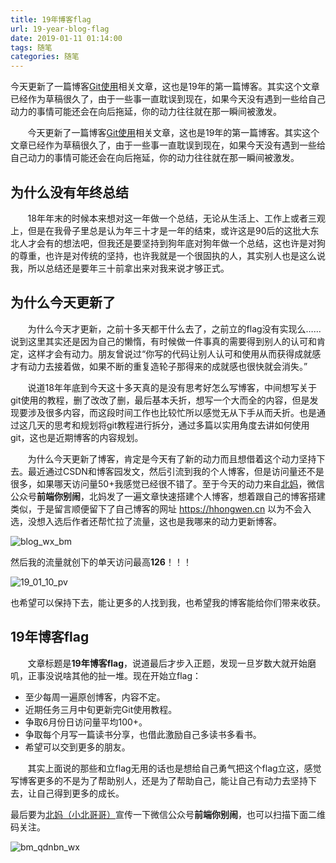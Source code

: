 ```yaml
---
title: 19年博客flag
url: 19-year-blog-flag
date: 2019-01-11 01:14:00
tags: 随笔
categories: 随笔
---
```


今天更新了一篇博客[Git使用](https://hhongwen.cn/20190110/git-summary-of-usage/)相关文章，这也是19年的第一篇博客。其实这个文章已经作为草稿很久了，由于一些事一直耽误到现在，如果今天没有遇到一些给自己动力的事情可能还会在向后拖延，你的动力往往就在那一瞬间被激发。

<!--more-->

&#160; &#160; &#160; &#160;今天更新了一篇博客[Git使用](https://hhongwen.cn/20190110/git-summary-of-usage/)相关文章，这也是19年的第一篇博客。其实这个文章已经作为草稿很久了，由于一些事一直耽误到现在，如果今天没有遇到一些给自己动力的事情可能还会在向后拖延，你的动力往往就在那一瞬间被激发。

## 为什么没有年终总结

&#160; &#160; &#160; &#160;18年年末的时候本来想对这一年做一个总结，无论从生活上、工作上或者三观上，但是在我骨子里总是认为年三十才是一年的结束，或许这是90后的这批大东北人才会有的想法吧，但我还是要坚持到狗年底对狗年做一个总结，这也许是对狗的尊重，也许是对传统的坚持，也许我就是一个很固执的人，其实别人也是这么说我，所以总结还是要年三十前拿出来对我来说才够正式。

## 为什么今天更新了

&#160; &#160; &#160; &#160;为什么今天才更新，之前十多天都干什么去了，之前立的flag没有实现么…… 说到这里其实还是因为自己的懒惰，有时候做一件事真的需要得到别人的认可和肯定，这样才会有动力。朋友曾说过“你写的代码让别人认可和使用从而获得成就感才有动力去接着做，如果不断的重复造轮子那得来的成就感也很快就会消失。”

&#160; &#160; &#160; &#160;说道18年年底到今天这十多天真的是没有思考好怎么写博客，中间想写关于git使用的教程，删了改改了删，最后基本夭折，想写一个大而全的内容，但是发现要涉及很多内容，而这段时间工作也比较忙所以感觉无从下手从而夭折。也是通过这几天的思考和规划将git教程进行拆分，通过多篇以实用角度去讲如何使用git，这也是近期博客的内容规划。

&#160; &#160; &#160; &#160;为什么今天更新了博客，肯定是今天有了新的动力而且想借着这个动力坚持下去。最近通过CSDN和博客园发文，然后引流到我的个人博客，但是访问量还不是很多，如果哪天访问量50+我感觉已经很不错了。至于今天的动力来自[北妈](http://guoxiaobei.com/)，微信公众号**前端你别闹**，北妈发了一遍文章快速搭建个人博客，想着跟自己的博客搭建类似，于是留言顺便留下了自己博客的网址 https://hhongwen.cn 以为不会入选，没想入选后作者还帮忙拉了流量，这也是我哪来的动力更新博客。

![blog_wx_bm](/images/blog_wx_bm.png)

然后我的流量就创下的单天访问最高**126**！！！

![19_01_10_pv](/images/19_01_10_pv.png)

也希望可以保持下去，能让更多的人找到我，也希望我的博客能给你们带来收获。

## 19年博客flag

&#160; &#160; &#160; &#160;文章标题是**19年博客flag**，说道最后才步入正题，发现一旦岁数大就开始磨叽，正事没说啥其他的扯一堆。现在开始立flag：

- 至少每周一遍原创博客，内容不定。
- 近期任务三月中旬更新完Git使用教程。
- 争取6月份日访问量平均100+。
- 争取每个月写一篇读书分享，也借此激励自己多读书多看书。
- 希望可以交到更多的朋友。

&#160; &#160; &#160; &#160;其实上面说的那些和立flag无用的话也是想给自己勇气把这个flag立这，感觉写博客更多的不是为了帮助别人，还是为了帮助自己，能让自己有动力去坚持下去，让自己得到更多的成长。

最后要为[北妈（小北哥哥）](http://guoxiaobei.com/)宣传一下微信公众号**前端你别闹**，也可以扫描下面二维码关注。

![bm_qdnbn_wx](/images/bm_qdnbn_wx.jpg)